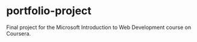 # portfolio-project
Final project for the Microsoft Introduction to Web Development course on Coursera.

